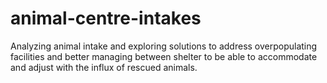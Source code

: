 # animal-centre-intakes
Analyzing animal intake and exploring solutions to address overpopulating facilities and better managing between shelter to be able to accommodate and adjust with the influx of rescued animals.
